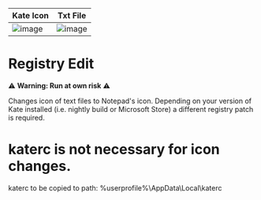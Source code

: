 | Kate Icon | Txt File |
|:----------|----------|
| ![image](https://github.com/user-attachments/assets/b2e156b6-cac6-4107-a800-32183218da7d) | ![image](https://github.com/user-attachments/assets/86ba7a88-36bd-4608-b155-c171139f4d19) |

# Registry Edit 
:warning: **Warning: Run at own risk** :warning:

Changes icon of text files to Notepad's icon.
Depending on your version of Kate installed (i.e. nightly build or Microsoft Store) a different registry patch is required. 

# katerc is not necessary for icon changes.
katerc to be copied to path:
%userprofile%\AppData\Local\katerc
